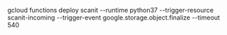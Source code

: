 

gcloud functions deploy scanit --runtime python37 --trigger-resource scanit-incoming  --trigger-event google.storage.object.finalize --timeout 540